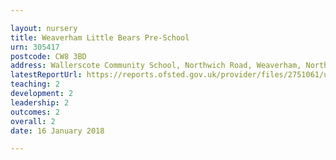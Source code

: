 ```yaml
---

layout: nursery
title: Weaverham Little Bears Pre-School
urn: 305417
postcode: CW8 3BD
address: Wallerscote Community School, Northwich Road, Weaverham, Northwich, Cheshire, CW8 3BD
latestReportUrl: https://reports.ofsted.gov.uk/provider/files/2751061/urn/305417.pdf
teaching: 2
development: 2
leadership: 2
outcomes: 2
overall: 2
date: 16 January 2018

---
```


